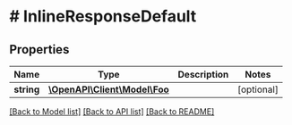 # # InlineResponseDefault

## Properties

Name | Type | Description | Notes
------------ | ------------- | ------------- | -------------
**string** | [**\OpenAPI\Client\Model\Foo**](Foo.md) |  | [optional]

[[Back to Model list]](../../README.md#models) [[Back to API list]](../../README.md#endpoints) [[Back to README]](../../README.md)
